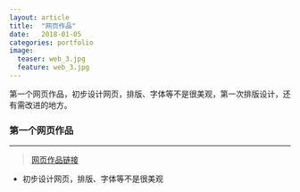 ```yaml
---
layout: article
title:  "网页作品"
date:   2018-01-05
categories: portfolio
image:
  teaser: web_3.jpg
  feature: web_3.jpg
---
```

第一个网页作品，初步设计网页，排版、字体等不是很美观，第一次排版设计，还有需改进的地方。

### 第一个网页作品
---
> [网页作品链接](https://kristina579.github.io/portfolio/website_1)
- 初步设计网页，排版、字体等不是很美观